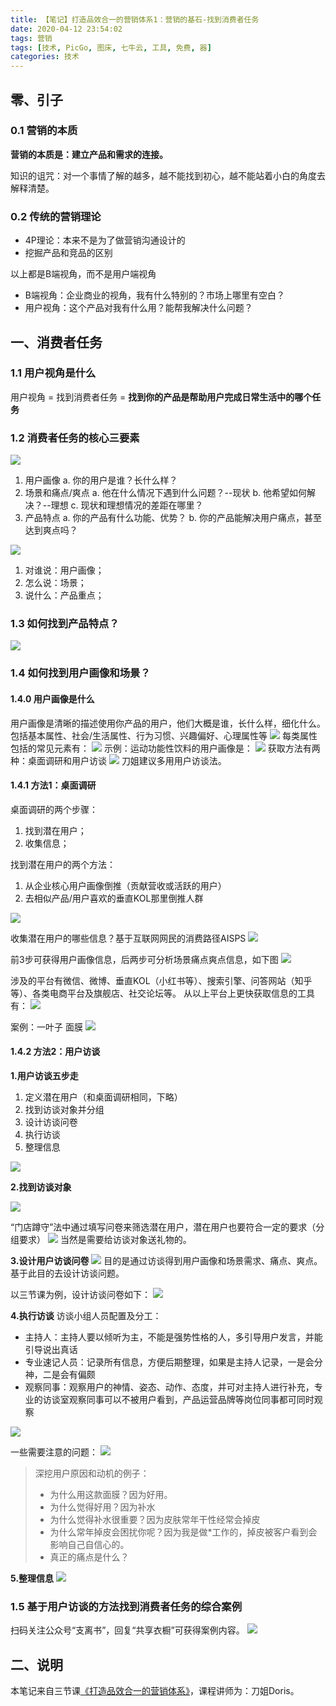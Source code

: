 ```yaml
---
title: 【笔记】打造品效合一的营销体系1：营销的基石-找到消费者任务
date: 2020-04-12 23:54:02
tags: 营销
tags: [技术, PicGo, 图床, 七牛云, 工具, 免费, 器]
categories: 技术
---
```


## 零、引子
### 0.1 营销的本质
**营销的本质是：建立产品和需求的连接。**

知识的诅咒：对一个事情了解的越多，越不能找到初心，越不能站着小白的角度去解释清楚。

<!-- more -->

### 0.2 传统的营销理论
* 4P理论：本来不是为了做营销沟通设计的
* 挖掘产品和竞品的区别

以上都是B端视角，而不是用户端视角

* B端视角：企业商业的视角，我有什么特别的？市场上哪里有空白？
* 用户视角：这个产品对我有什么用？能帮我解决什么问题？

## 一、消费者任务
### 1.1 用户视角是什么
用户视角 = 找到消费者任务 = **找到你的产品是帮助用户完成日常生活中的哪个任务**

### 1.2 消费者任务的核心三要素
![](http://image.onlyfew.cn/yingxiao/pinxiaoheyi-1.png?imageMogr/auto-orient/rotate/270)

1. 用户画像
    a. 你的用户是谁？长什么样？
2. 场景和痛点/爽点
    a. 他在什么情况下遇到什么问题？--现状
    b. 他希望如何解决？--理想
    c. 现状和理想情况的差距在哪里？
3. 产品特点
    a. 你的产品有什么功能、优势？
    b. 你的产品能解决用户痛点，甚至达到爽点吗？

![](http://image.onlyfew.cn/yingxiao/pinxiaoheyi-2.png?imageMogr/auto-orient/rotate/270)

1. 对谁说：用户画像；
2. 怎么说：场景；
3. 说什么：产品重点；

### 1.3 如何找到产品特点？
![](http://image.onlyfew.cn/yingxiao/pinxiaoheyi-3.png?imageMogr/auto-orient/rotate/270)

### 1.4 如何找到用户画像和场景？
#### 1.4.0 用户画像是什么
用户画像是清晰的描述使用你产品的用户，他们大概是谁，长什么样，细化什么。包括基本属性、社会/生活属性、行为习惯、兴趣偏好、心理属性等
![](http://image.onlyfew.cn/yingxiao/pinxiaoheyi-4.png?imageMogr/auto-orient/rotate/270)
每类属性包括的常见元素有：
![](http://image.onlyfew.cn/yingxiao/pinxiaoheyi-5.png?imageMogr/auto-orient/rotate/270)
示例：运动功能性饮料的用户画像是：
![](http://image.onlyfew.cn/yingxiao/pinxiaoheyi-6.png?imageMogr/auto-orient/rotate/270)
获取方法有两种：桌面调研和用户访谈
![](http://image.onlyfew.cn/yingxiao/pinxiaoheyi-7.png?imageMogr/auto-orient/rotate/270)
刀姐建议多用用户访谈法。

#### 1.4.1 方法1：桌面调研
桌面调研的两个步骤：

1. 找到潜在用户；
2. 收集信息；

找到潜在用户的两个方法：

1. 从企业核心用户画像倒推（贡献营收或活跃的用户）
2. 去相似产品/用户喜欢的垂直KOL那里倒推人群

![](http://image.onlyfew.cn/yingxiao/pinxiaoheyi-9.png?imageMogr/auto-orient/rotate/270)

收集潜在用户的哪些信息？基于互联网网民的消费路径AISPS
![](http://image.onlyfew.cn/yingxiao/pinxiaoheyi-10.png?imageMogr/auto-orient/rotate/270)

前3步可获得用户画像信息，后两步可分析场景痛点爽点信息，如下图
![](http://image.onlyfew.cn/yingxiao/pinxiaoheyi-11.png?imageMogr/auto-orient/rotate/270)

涉及的平台有微信、微博、垂直KOL（小红书等）、搜索引擎、问答网站（知乎等）、各类电商平台及旗舰店、社交论坛等。
从以上平台上更快获取信息的工具有：
![](http://image.onlyfew.cn/yingxiao/pinxiaoheyi-12.png?imageMogr/auto-orient/rotate/270)

案例：一叶子 面膜
![](http://image.onlyfew.cn/yingxiao/pinxiaoheyi-13.png?imageMogr/auto-orient/rotate/270)

#### 1.4.2 方法2：用户访谈
**1.用户访谈五步走**

1. 定义潜在用户（和桌面调研相同，下略）
2. 找到访谈对象并分组
3. 设计访谈问卷
4. 执行访谈
5. 整理信息

![](http://image.onlyfew.cn/yingxiao/pinxiaoheyi-14.png?imageMogr/auto-orient/rotate/270)

**2.找到访谈对象**

![](http://image.onlyfew.cn/yingxiao/pinxiaoheyi-15.png?imageMogr/auto-orient/rotate/270)

“门店蹲守”法中通过填写问卷来筛选潜在用户，潜在用户也要符合一定的要求（分组要求）
![](http://image.onlyfew.cn/yingxiao/pinxiaoheyi-16.png?imageMogr/auto-orient/rotate/270)
当然是需要给访谈对象送礼物的。

**3.设计用户访谈问卷**
![](http://image.onlyfew.cn/yingxiao/pinxiaoheyi-17.png?imageMogr/auto-orient/rotate/270)
目的是通过访谈得到用户画像和场景需求、痛点、爽点。基于此目的去设计访谈问题。

以三节课为例，设计访谈问卷如下：
![](http://image.onlyfew.cn/yingxiao/pinxiaoheyi-18.png?imageMogr/auto-orient/rotate/270)

**4.执行访谈**
访谈小组人员配置及分工：

* 主持人：主持人要以倾听为主，不能是强势性格的人，多引导用户发言，并能引导说出真话
* 专业速记人员：记录所有信息，方便后期整理，如果是主持人记录，一是会分神，二是会有偏颇
* 观察同事：观察用户的神情、姿态、动作、态度，并可对主持人进行补充，专业的访谈室观察同事可以不被用户看到，产品运营品牌等岗位同事都可同时观察

![](http://image.onlyfew.cn/yingxiao/pinxiaoheyi-19.png?imageMogr/auto-orient/rotate/270)

一些需要注意的问题：
![](http://image.onlyfew.cn/yingxiao/pinxiaoheyi-20.png?imageMogr/auto-orient/rotate/270)
> 深挖用户原因和动机的例子：
> * 为什么用这款面膜？因为好用。
> * 为什么觉得好用？因为补水
> * 为什么觉得补水很重要？因为皮肤常年干性经常会掉皮
> * 为什么常年掉皮会困扰你呢？因为我是做*工作的，掉皮被客户看到会影响自己自信心的。
> * 真正的痛点是什么？

**5.整理信息**
![](http://image.onlyfew.cn/yingxiao/pinxiaoheyi-21.png?imageMogr/auto-orient/rotate/270)

### 1.5 基于用户访谈的方法找到消费者任务的综合案例

扫码关注公众号“支离书”，回复“共享衣橱”可获得案例内容。
![](http://image.onlyfew.cn/info/mp_zhilishu.jpg)

## 二、说明
本笔记来自三节课[《打造品效合一的营销体系》](https://www.sanjieke.cn/course/detail/2/wap/15304941)，课程讲师为：刀姐Doris。